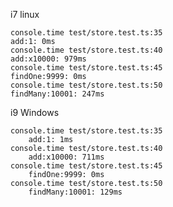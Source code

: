 i7 linux

    console.time test/store.test.ts:35
    add:1: 0ms
    console.time test/store.test.ts:40
    add:x10000: 979ms
    console.time test/store.test.ts:45
    findOne:9999: 0ms
    console.time test/store.test.ts:50
    findMany:10001: 247ms

i9 Windows

    console.time test/store.test.ts:35
        add:1: 1ms
    console.time test/store.test.ts:40
        add:x10000: 711ms
    console.time test/store.test.ts:45
        findOne:9999: 0ms
    console.time test/store.test.ts:50
        findMany:10001: 129ms